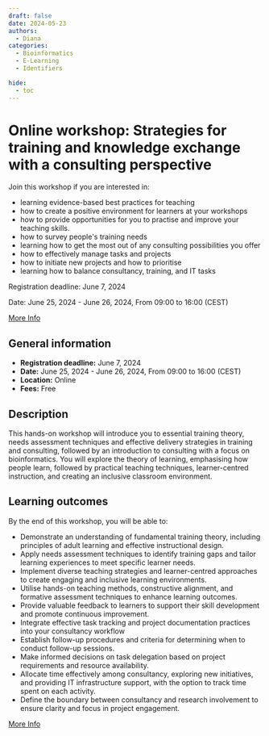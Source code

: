 ```yaml
---
draft: false
date: 2024-05-23
authors:
  - Diana
categories:
  - Bioinformatics
  - E-Learning
  - Identifiers

hide:
  - toc
---
```


# Online workshop: Strategies for training and knowledge exchange with a consulting perspective

Join this workshop if you are interested in:

* learning evidence-based best practices for teaching
* how to create a positive environment for learners at your workshops
* how to provide opportunities for you to practise and improve your teaching skills.
* how to survey people's training needs
* learning how to get the most out of any consulting possibilities you offer
* how to effectively manage tasks and projects
* how to initiate new projects and how to prioritise
* learning how to balance consultancy, training, and IT tasks

Registration deadline: June 7, 2024

Date: June 25, 2024 - June 26, 2024, From 09:00 to 16:00 (CEST)

[More Info](https://www.cecam.org/workshop-details/strategies-for-training-and-knowledge-exchange-with-a-consulting-perspective-1361) 

<!-- more -->

## General information 

* __Registration deadline:__ June 7, 2024
* __Date:__ June 25, 2024 - June 26, 2024, From 09:00 to 16:00 (CEST)
* __Location:__  Online
* __Fees:__ Free

## Description

This hands-on workshop will introduce you to essential training theory, needs assessment techniques and effective delivery strategies in training and consulting, followed by an introduction to consulting with a focus on bioinformatics. You will explore the theory of learning, emphasising how people learn, followed by practical teaching techniques, learner-centred instruction, and creating an inclusive classroom environment. 

## Learning outcomes

By the end of this workshop, you will be able to:

* Demonstrate an understanding of fundamental training theory, including principles of adult learning and effective instructional design.
* Apply needs assessment techniques to identify training gaps and tailor learning experiences to meet specific learner needs.
* Implement diverse teaching strategies and learner-centred approaches to create engaging and inclusive learning environments.
* Utilise hands-on teaching methods, constructive alignment, and formative assessment techniques to enhance learning outcomes.
* Provide valuable feedback to learners to support their skill development and promote continuous improvement.
* Integrate effective task tracking and project documentation practices into your consultancy workflow
* Establish follow-up procedures and criteria for determining when to conduct follow-up sessions.
* Make informed decisions on task delegation based on project requirements and resource availability.
* Allocate time effectively among consultancy, exploring new initiatives, and providing IT infrastructure support, with the option to track time spent on each activity.
* Define the boundary between consultancy and research involvement to ensure clarity and focus in project engagement.

[More Info](https://www.cecam.org/workshop-details/strategies-for-training-and-knowledge-exchange-with-a-consulting-perspective-1361) 

